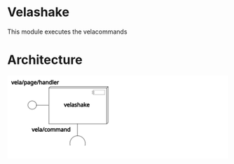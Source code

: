 
Velashake
=================================

This module executes the velacommands


Architecture
===============

![component diagram](../../docs/diagrams/velashake_component.svg)

